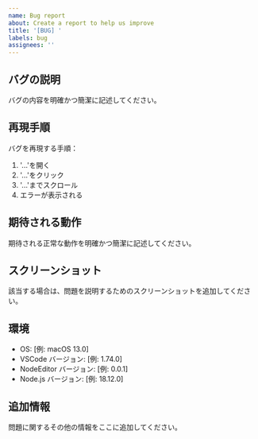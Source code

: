 ```yaml
---
name: Bug report
about: Create a report to help us improve
title: '[BUG] '
labels: bug
assignees: ''
---
```


## バグの説明
バグの内容を明確かつ簡潔に記述してください。

## 再現手順
バグを再現する手順：
1. '...'を開く
2. '...'をクリック
3. '...'までスクロール
4. エラーが表示される

## 期待される動作
期待される正常な動作を明確かつ簡潔に記述してください。

## スクリーンショット
該当する場合は、問題を説明するためのスクリーンショットを追加してください。

## 環境
- OS: [例: macOS 13.0]
- VSCode バージョン: [例: 1.74.0]
- NodeEditor バージョン: [例: 0.0.1]
- Node.js バージョン: [例: 18.12.0]

## 追加情報
問題に関するその他の情報をここに追加してください。